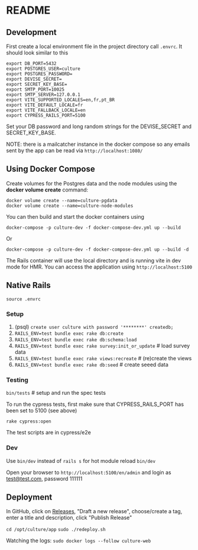 # README

## Development

First create a local environment file in the project directory call `.envrc`. It should look similar to this

    export DB_PORT=5432
    export POSTGRES_USER=culture
    export POSTGRES_PASSWORD=
    export DEVISE_SECRET=
    export SECRET_KEY_BASE=
    export SMTP_PORT=10025
    export SMTP_SERVER=127.0.0.1
    export VITE_SUPPORTED_LOCALES=en,fr,pt_BR
    export VITE_DEFAULT_LOCALE=fr
    export VITE_FALLBACK_LOCALE=en
    export CYPRESS_RAILS_PORT=5100

Set your DB password and long random strings for the DEVISE_SECRET and SECRET_KEY_BASE.

NOTE: there is a mailcatcher instance in the docker compose so any emails sent by the app can be read via `http://localhost:1080/`

## Using Docker Compose

Create volumes for the Postgres data and the node modules using the **docker volume create** command:

    docker volume create --name=culture-pgdata
    docker volume create --name=culture-node-modules

You can then build and start the docker containers using

    docker-compose -p culture-dev -f docker-compose-dev.yml up --build

Or

    docker-compose -p culture-dev -f docker-compose-dev.yml up --build -d

The Rails container will use the local directory and is running vite in dev mode for HMR. You can access the application
using `http://localhost:5100`

## Native Rails

`source .envrc`

### Setup

1. (psql) `create user culture with password '********' createdb;`
2. `RAILS_ENV=test bundle exec rake db:create`
3. `RAILS_ENV=test bundle exec rake db:schema:load`
4. `RAILS_ENV=test bundle exec rake survey:init_or_update` # load survey data
5. `RAILS_ENV=test bundle exec rake views:recreate` # (re)create the views
6. `RAILS_ENV=test bundle exec rake db:seed` # create seeed data

### Testing

`bin/tests` # setup and run the spec tests

To run the cypress tests, first make sure that CYPRESS_RAILS_PORT has been set to 5100 (see above)

`rake cypress:open`

The test scripts are in cypress/e2e

### Dev

Use `bin/dev` instead of `rails s` for hot module reload
`bin/dev`

Open your browser to `http://localhost:5100/en/admin` and login as test@test.com, password 111111

## Deployment

In GitHub, click on [Releases](https://github.com/balen/culture/releases), "Draft a new release", choose/create a tag, enter a title and description, click "Publish Release"

`cd /opt/culture/app`
`sudo ./redeploy.sh`

Watching the logs:
`sudo docker logs --follow culture-web`
